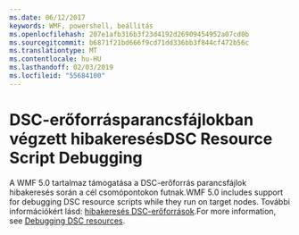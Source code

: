 ```yaml
---
ms.date: 06/12/2017
keywords: WMF, powershell, beállítás
ms.openlocfilehash: 207e1afb316b3f23d4192d26909454952a07cd0b
ms.sourcegitcommit: b6871f21bd666f9cd71dd336bb3f844cf472b56c
ms.translationtype: MT
ms.contentlocale: hu-HU
ms.lasthandoff: 02/03/2019
ms.locfileid: "55684100"
---
```

# <a name="dsc-resource-script-debugging"></a><span data-ttu-id="7ada3-102">DSC-erőforrásparancsfájlokban végzett hibakeresés</span><span class="sxs-lookup"><span data-stu-id="7ada3-102">DSC Resource Script Debugging</span></span>

<span data-ttu-id="7ada3-103">A WMF 5.0 tartalmaz támogatása a DSC-erőforrás parancsfájlok hibakeresés során a cél csomópontokon futnak.</span><span class="sxs-lookup"><span data-stu-id="7ada3-103">WMF 5.0 includes support for debugging DSC resource scripts while they run on target nodes.</span></span>
<span data-ttu-id="7ada3-104">További információkért lásd: [hibakeresés DSC-erőforrások](https://msdn.microsoft.com/powershell/dsc/debugresource).</span><span class="sxs-lookup"><span data-stu-id="7ada3-104">For more information, see [Debugging DSC resources](https://msdn.microsoft.com/powershell/dsc/debugresource).</span></span>
